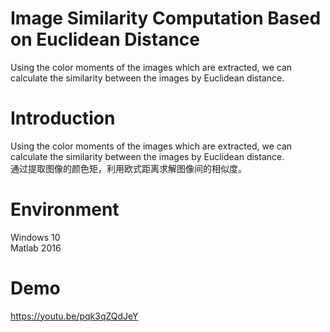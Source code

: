 # Image Similarity Computation Based on Euclidean Distance  
  
Using the color moments of the images which are extracted, we can calculate the similarity between the images by Euclidean distance.  
  
# Introduction  
Using the color moments of the images which are extracted, we can calculate the similarity between the images by Euclidean distance.  
通过提取图像的颜色矩，利用欧式距离求解图像间的相似度。  
  
# Environment  
Windows 10  
Matlab 2016  
  
# Demo  
https://youtu.be/pqk3qZQdJeY
